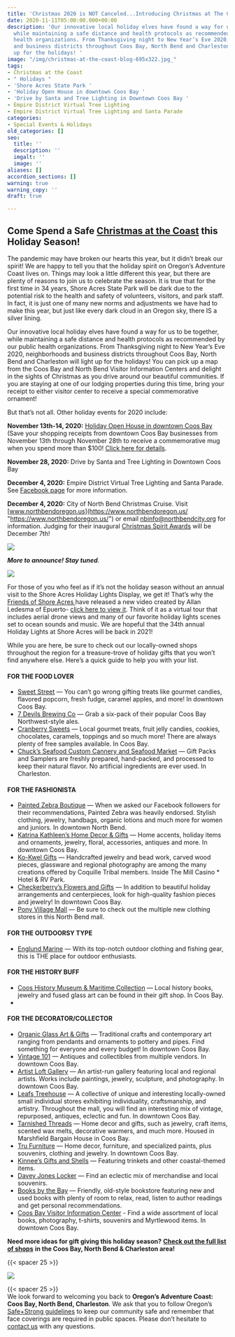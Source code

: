 ```yaml
---
title: 'Christmas 2020 is NOT Canceled...Introducing Christmas at The Coast! '
date: 2020-11-11T05:00:00.000+00:00
description: 'Our innovative local holiday elves have found a way for us to be together,
  while maintaining a safe distance and health protocols as recommended by our public
  health organizations. From Thanksgiving night to New Year’s Eve 2020, neighborhoods
  and business districts throughout Coos Bay, North Bend and Charleston will light
  up for the holidays! '
image: "/img/christmas-at-the-coast-blog-695x322.jpg_"
tags:
- Christmas at the Coast
- " Holidays "
- 'Shore Acres State Park '
- 'Holiday Open House in downtown Coos Bay '
- 'Drive by Santa and Tree Lighting in Downtown Coos Bay '
- Empire District Virtual Tree Lighting
- Empire District Virtual Tree Lighting and Santa Parade
categories:
- Special Events & Holidays
old_categories: []
seo:
  title: ''
  description: ''
  imgalt: ''
  image: ''
aliases: []
accordion_sections: []
warning: true
warning_copy: ''
draft: true

---
```

## Come Spend a Safe [Christmas at the Coast](https://www.oregonsadventurecoast.com/event/christmas-at-the-coast/) this Holiday Season!

The pandemic may have broken our hearts this year, but it didn’t break our spirit! We are happy to tell you that the holiday spirit on Oregon’s Adventure Coast lives on. Things may look a little different this year, but there are plenty of reasons to join us to celebrate the season. It is true that for the first time in 34 years, Shore Acres State Park will be dark due to the potential risk to the health and safety of volunteers, visitors, and park staff. In fact, it is just one of many new norms and adjustments we have had to make this year, but just like every dark cloud in an Oregon sky, there IS a silver lining.

Our innovative local holiday elves have found a way for us to be together, while maintaining a safe distance and health protocols as recommended by our public health organizations. From Thanksgiving night to New Year’s Eve 2020, neighborhoods and business districts throughout Coos Bay, North Bend and Charleston will light up for the holidays! You can pick up a map from the Coos Bay and North Bend Visitor Information Centers and delight in the sights of Christmas as you drive around our beautiful communities. If you are staying at one of our lodging properties during this time, bring your receipt to either visitor center to receive a special commemorative ornament!

But that’s not all. Other holiday events for 2020 include:

**November 13th-14, 2020:** [Holiday Open House in downtown Coos Bay](https://www.facebook.com/events/710242702942595) (Save your shopping receipts from downtown Coos Bay businesses from November 13th through November 28th to receive a commemorative mug when you spend more than $100! [Click here for details](https://www.oregonsadventurecoast.com/event/christmas-at-the-coast/).

**November 28, 2020:** Drive by Santa and Tree Lighting in Downtown Coos Bay

**December 4, 2020:** Empire District Virtual Tree Lighting and Santa Parade. See [Facebook page](https://www.facebook.com/Community-Coalition-of-Empire-CCE-110984147408194) for more information.

**December 4, 2020:** City of North Bend Christmas Cruise. Visit [www.northbendoregon.us](https://www.northbendoregon.us/ "https://www.northbendoregon.us/") or email [nbinfo@northbendcity.org](mailto:nbinfo@northbendcity.org) for information. Judging for their inaugural [Christmas Spirit Awards](https://www.northbendoregon.us/infocenter/page/inaugural-christmas-spirit-awards) will be December 7th!

![](/img/draft-nb-christmas-cruise.png)

**_More to announce! Stay tuned_**.

![](/img/holidays-oregon-s-adventure-coast-blog-695x322-jpg.png)

For those of you who feel as if it’s not the holiday season without an annual visit to the Shore Acres Holiday Lights Display, we get it! That’s why the [Friends of Shore Acres ](https://shoreacres.net/about-us/about-friends-of-shore-acres-inc/)have released a new video created by Allan Ledesma of Epuerto- [click here to view it](https://www.oregonsadventurecoast.com/event/christmas-at-the-coast/). Think of it as a virtual tour that includes aerial drone views and many of our favorite holiday lights scenes set to ocean sounds and music. We are hopeful that the 34th annual Holiday Lights at Shore Acres will be back in 2021!

While you are here, be sure to check out our locally-owned shops throughout the region for a treasure-trove of holiday gifts that you won’t find anywhere else. Here’s a quick guide to help you with your list.

#### FOR THE FOOD LOVER

* [Sweet Street](https://www.facebook.com/sweetstreetcoosbay/) — You can’t go wrong gifting treats like gourmet candies, flavored popcorn, fresh fudge, caramel apples, and more! In downtown Coos Bay.
* [7 Devils Brewing Co](https://www.7devilsbrewery.com/) — Grab a six-pack of their popular Coos Bay Northwest-style ales.
* [Cranberry Sweets](https://cranberrysweets.com/) — Local gourmet treats, fruit jelly candies, cookies, chocolates, caramels, toppings and so much more! There are always plenty of free samples available. In Coos Bay.
* [Chuck’s Seafood Custom Cannery and Seafood Market](https://www.chucksseafood.com/) — Gift Packs and Samplers are freshly prepared, hand-packed, and processed to keep their natural flavor. No artificial ingredients are ever used. In Charleston.

#### FOR THE FASHIONISTA

* [Painted Zebra Boutique](https://www.facebook.com/paintedzebraboutique/) — When we asked our Facebook followers for their recommendations, Painted Zebra was heavily endorsed. Stylish clothing, jewelry, handbags, organic lotions and much more for women and juniors. In downtown North Bend.
* [Katrina Kathleen’s Home Decor & Gifts](https://www.facebook.com/katrinakathleens/?rf=212911775714072) — Home accents, holiday items and ornaments, jewelry, floral, accessories, antiques and more. In downtown Coos Bay.
* [Ko-Kwel Gifts](https://www.themillcasino.com/accommodations/ko-kwel-gifts/) — Handcrafted jewelry and bead work, carved wood pieces, glassware and regional photography are among the many creations offered by Coquille Tribal members. Inside The Mill Casino * Hotel & RV Park.
* [Checkerberry’s Flowers and Gifts](https://checkerberrys.com/) — In addition to beautiful holiday arrangements and centerpieces, look for high-quality fashion pieces and jewelry! In downtown Coos Bay.
* [Pony Village Mall](https://ponyvm.com/) — Be sure to check out the multiple new clothing stores in this North Bend mall.

#### FOR THE OUTDOORSY TYPE

* [Englund Marine](http://www.englundmarine.com/) — With its top-notch outdoor clothing and fishing gear, this is THE place for outdoor enthusiasts.

#### FOR THE HISTORY BUFF

* [Coos History Museum & Maritime Collection](https://cooshistory.org/museum-store/) — Local history books, jewelry and fused glass art can be found in their gift shop. In Coos Bay.
* 

#### FOR THE DECORATOR/COLLECTOR

* [Organic Glass Art & Gifts](https://www.facebook.com/organicglassart/) — Traditional crafts and contemporary art ranging from pendants and ornaments to pottery and pipes. Find something for everyone and every budget! In downtown Coos Bay.
* [Vintage 101](https://www.facebook.com/atVintage101) — Antiques and collectibles from multiple vendors. In downtown Coos Bay.
* [Artist Loft Gallery](https://www.theartistloftgallery.com/) — An artist-run gallery featuring local and regional artists. Works include paintings, jewelry, sculpture, and photography. In downtown Coos Bay.
* [Leafs Treehouse](https://www.facebook.com/TreehouseMall) — A collective of unique and interesting locally-owned small individual stores exhibiting individuality, craftsmanship, and artistry. Throughout the mall, you will find an interesting mix of vintage, repurposed, antiques, eclectic and fun. In downtown Coos Bay.
* [Tarnished Threads](https://www.facebook.com/TarnishedThreads) — Home decor and gifts, such as jewelry, craft items, scented wax melts, decorative warmers, and much more. Housed in Marshfield Bargain House in Coos Bay.
* [Tru Furniture](https://www.trufurnitureco.com/) — Home decor, furniture, and specialized paints, plus souvenirs, clothing and jewelry. In downtown Coos Bay.
* [Kinnee’s Gifts and Shells](http://www.yelp.com/biz/kinnees-giftsn-shells-coos-bay) — Featuring trinkets and other coastal-themed items.
* [Davey Jones Locker](https://www.facebook.com/Davey-Jones-Locker-275312836004/) — Find an eclectic mix of merchandise and local souvenirs.
* [Books by the Bay](https://www.facebook.com/Books-By-The-Bay-232314893488700/) — Friendly, old-style bookstore featuring new and used books with plenty of room to relax, read, listen to author readings and get personal recommendations.
* [Coos Bay Visitor Information Center](https://www.facebook.com/Coos-Bay-Visitor-Center-120976481286195) - Find a wide assortment of local books, photography, t-shirts, souvenirs and Myrtlewood items. In downtown Coos Bay.

**Need more ideas for gift giving this holiday season?** [**Check out the full list of shops**](https://www.oregonsadventurecoast.com/shopping/) **in the Coos Bay, North Bend & Charleston area!**

{{< spacer 25 >}}

![](/img/wear-a-mask-oregon-s-adventure-coast.png)

{{< spacer 25 >}}  
We look forward to welcoming you back to **Oregon’s Adventure Coast: Coos Bay, North Bend, Charleston**. We ask that you to follow Oregon’s [Safe+Strong guidelines](https://coronavirus.oregon.gov/Pages/default.aspx#:\~:text=Oregonians%20must%20come%20together%20to,once%20it's%20available%20to%20you) to keep our community safe and remember that face coverings are required in public spaces. Please don’t hesitate to [contact us](https://www.oregonsadventurecoast.com/contact/) with any questions.